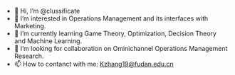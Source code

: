 - 👋 Hi, I’m @clussificate
- 👀 I’m interested in Operations Management and its interfaces with Marketing.
- 🌱 I’m currently learning Game Theory, Optimization, Decision Theory and Machine Learning.
- 💞️ I’m looking for collaboration on Ominichannel Operations Management Research.
- 📫 How to contanct with me: Kzhang19@fudan.edu.cn

<!---
clussificate/clussificate is a ✨ special ✨ repository because its `README.md` (this file) appears on your GitHub profile.
You can click the Preview link to take a look at your changes.
--->
